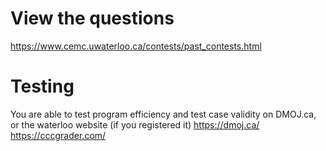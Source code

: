 # View the questions 
https://www.cemc.uwaterloo.ca/contests/past_contests.html

# Testing
You are able to test program efficiency and test case validity on DMOJ.ca, or the waterloo website (if you registered it)
https://dmoj.ca/
https://cccgrader.com/
